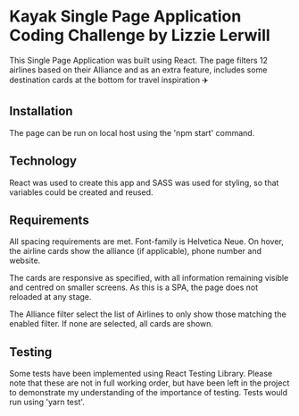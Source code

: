 
# Kayak Single Page Application Coding Challenge by Lizzie Lerwill

This Single Page Application was built using React. The page filters 12 airlines based on their Alliance and as an extra feature, includes some destination cards at the bottom for travel inspiration ✈️

## Installation

The page can be run on local host using the 'npm start' command.

## Technology

React was used to create this app and SASS was used for styling, so that variables could be created and reused.

## Requirements

All spacing requirements are met. Font-family is Helvetica Neue. On hover, the airline cards show the alliance (if applicable), phone number and website.

The cards are responsive as specified, with all information remaining visible and centred on smaller screens. As this is a SPA, the page does not reloaded at any stage.

The Alliance filter select the list of Airlines to only show those matching the enabled filter. If none are selected, all cards are shown.

## Testing

Some tests have been implemented using React Testing Library. Please note that these are not in full working order, but have been left in the project to demonstrate my understanding of the importance of testing. Tests would run using 'yarn test'.
